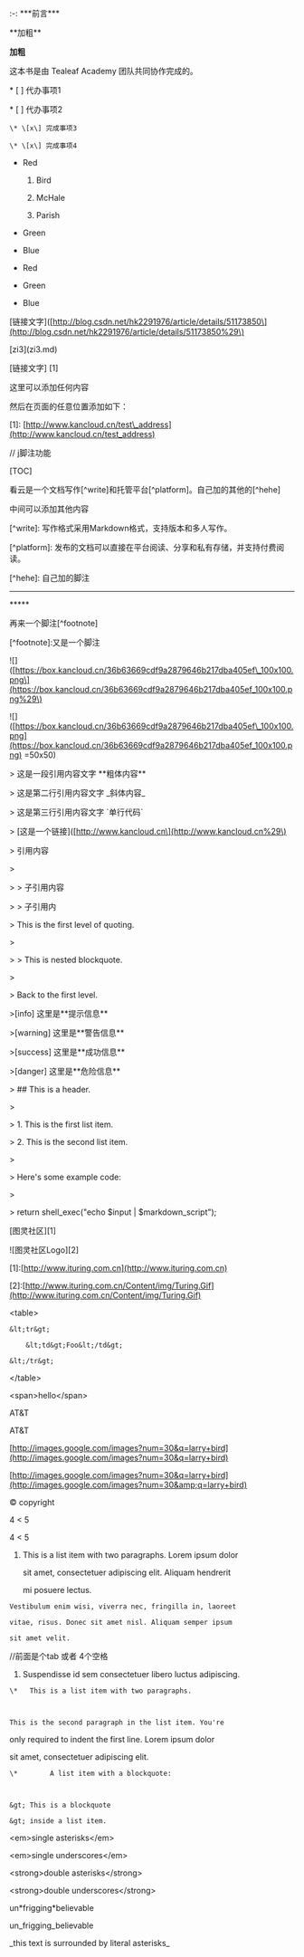 :-: \*\*\*前言\*\*\*



\*\*加粗\*\*



**加粗**



这本书是由 Tealeaf Academy 团队共同协作完成的。

\* \[ \] 代办事项1

\* \[ \] 代办事项2

```
\* \[x\] 完成事项3

\* \[x\] 完成事项4
```

* Red

  1. Bird

  2. McHale

  3. Parish

* Green

* Blue

* Red

* Green

* Blue

\[链接文字\]\([http://blog.csdn.net/hk2291976/article/details/51173850\](http://blog.csdn.net/hk2291976/article/details/51173850%29\)

\[zi3\]\(zi3.md\)

\[链接文字\] \[1\]

这里可以添加任何内容

然后在页面的任意位置添加如下：

\[1\]: [http://www.kancloud.cn/test\_address](http://www.kancloud.cn/test_address)

// j脚注功能

\[TOC\]

看云是一个文档写作\[^write\]和托管平台\[^platform\]。自己加的其他的\[^hehe\]

中间可以添加其他内容

\[^write\]: 写作格式采用Markdown格式，支持版本和多人写作。

\[^platform\]: 发布的文档可以直接在平台阅读、分享和私有存储，并支持付费阅读。

\[^hehe\]: 自己加的脚注

---

\*\*\*\*\*

再来一个脚注\[^footnote\]

\[^footnote\]:又是一个脚注

!\[\]\([https://box.kancloud.cn/36b63669cdf9a2879646b217dba405ef\_100x100.png\](https://box.kancloud.cn/36b63669cdf9a2879646b217dba405ef_100x100.png%29\)

!\[\]\([https://box.kancloud.cn/36b63669cdf9a2879646b217dba405ef\_100x100.png](https://box.kancloud.cn/36b63669cdf9a2879646b217dba405ef_100x100.png) =50x50\)

&gt; 这是一段引用内容文字 \*\*粗体内容\*\*

&gt; 这是第二行引用内容文字  \_斜体内容\_

&gt; 这是第三行引用内容文字  \`单行代码\`

&gt; \[这是一个链接\]\([http://www.kancloud.cn\](http://www.kancloud.cn%29\)

&gt; 引用内容

&gt;

&gt; &gt; 子引用内容

&gt; &gt; 子引用内

&gt; This is the first level of quoting.

&gt;

&gt; &gt; This is nested blockquote.

&gt;

&gt; Back to the first level.

&gt;\[info\] 这里是\*\*提示信息\*\*

&gt;\[warning\] 这里是\*\*警告信息\*\*

&gt;\[success\] 这里是\*\*成功信息\*\*

&gt;\[danger\] 这里是\*\*危险信息\*\*

&gt; \#\# This is a header.

&gt;

&gt; 1.   This is the first list item.

&gt; 2.   This is the second list item.

&gt;

&gt; Here's some example code:

&gt;

&gt;     return shell\_exec\("echo $input \| $markdown\_script"\);

\[图灵社区\]\[1\]

!\[图灵社区Logo\]\[2\]

\[1\]:[http://www.ituring.com.cn](http://www.ituring.com.cn)

\[2\]:[http://www.ituring.com.cn/Content/img/Turing.Gif](http://www.ituring.com.cn/Content/img/Turing.Gif)

&lt;table&gt;

```
&lt;tr&gt;

    &lt;td&gt;Foo&lt;/td&gt;

&lt;/tr&gt;
```

&lt;/table&gt;

&lt;span&gt;hello&lt;/span&gt;

AT&T

AT&T

[http://images.google.com/images?num=30&q=larry+bird](http://images.google.com/images?num=30&q=larry+bird)

[http://images.google.com/images?num=30&q=larry+bird](http://images.google.com/images?num=30&amp;q=larry+bird)

© copyright

4 &lt; 5

4 &lt; 5

1. This is a list item with two paragraphs. Lorem ipsum dolor

   sit amet, consectetuer adipiscing elit. Aliquam hendrerit

   mi posuere lectus.

```
Vestibulum enim wisi, viverra nec, fringilla in, laoreet

vitae, risus. Donec sit amet nisl. Aliquam semper ipsum

sit amet velit.
```

//前面是个tab 或者 4个空格

1. Suspendisse id sem consectetuer libero luctus adipiscing.

```
\*   This is a list item with two paragraphs.



This is the second paragraph in the list item. You're
```

only required to indent the first line. Lorem ipsum dolor

sit amet, consectetuer adipiscing elit.

```
\*        A list item with a blockquote:



&gt; This is a blockquote

&gt; inside a list item.
```

&lt;em&gt;single asterisks&lt;/em&gt;

&lt;em&gt;single underscores&lt;/em&gt;

&lt;strong&gt;double asterisks&lt;/strong&gt;

&lt;strong&gt;double underscores&lt;/strong&gt;

un\*frigging\*believable

un\_frigging\_believable

\_this text is surrounded by literal asterisks\_

